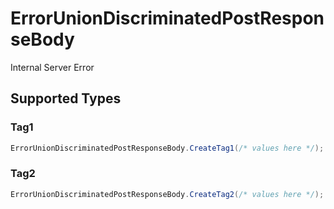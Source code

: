 # ErrorUnionDiscriminatedPostResponseBody

Internal Server Error


## Supported Types

### Tag1

```csharp
ErrorUnionDiscriminatedPostResponseBody.CreateTag1(/* values here */);
```

### Tag2

```csharp
ErrorUnionDiscriminatedPostResponseBody.CreateTag2(/* values here */);
```
